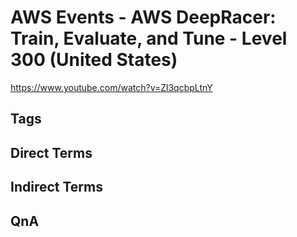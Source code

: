 # AWS Events - AWS DeepRacer: Train, Evaluate, and Tune - Level 300 (United States)
https://www.youtube.com/watch?v=Zl3qcbpLtnY

## Tags

## Direct Terms

## Indirect Terms

## QnA
